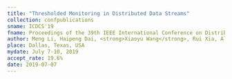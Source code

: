 ```yaml
---
title: "Thresholded Monitoring in Distributed Data Streams"
collection: confpublications
sname: ICDCS'19
fname: Proceedings of the 39th IEEE International Conference on Distributed Computing (ICDCS)
author: Meng Li, Haipeng Dai, <strong>Xiaoyu Wang</strong>, Rui Xia, Alex X. Liu, and Guihai Chen
place: Dallas, Texas, USA
mydate: July 7-10, 2019
accept_rate: 19.6%
date: 2019-07-07
---
```


<!--paperurl: 'http://academicpages.github.io/files/paper2.pdf'
plain: '/files/bib/plainThreshold.html'
bibtex: '/files/bib/texThreshold.txt'-->